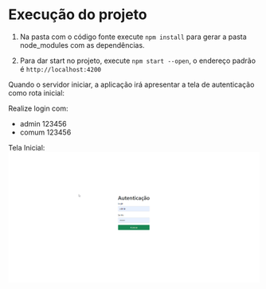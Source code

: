 # Execução do projeto

1. Na pasta com o código fonte execute `npm install` para gerar a pasta node_modules com as dependências.

3. Para dar start no projeto, execute `npm start --open`, o endereço padrão é `http://localhost:4200`

Quando o servidor iniciar, a aplicação irá apresentar a tela de autenticação como rota inicial:


Realize login com:

- admin 123456
- comum 123456

Tela Inicial: 
![img.png](img.png)


